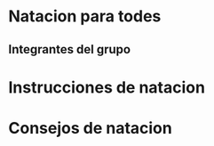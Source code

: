# Natacion para todes

## Integrantes del grupo

# Instrucciones de natacion

# Consejos de natacion